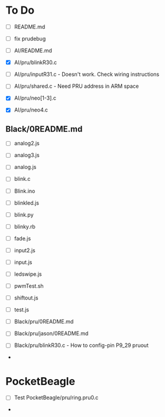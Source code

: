 # To Do

- [ ] README.md
- [ ] fix prudebug

- [ ] AI/README.md
- [x] AI/pru/blinkR30.c
- [ ] AI/pru/inputR31.c - Doesn't work.  Check wiring instructions
- [ ] AI/pru/shared.c - Need PRU address in ARM space
- [x] AI/pru/neo[1-3].c
- [x] AI/pru/neo4.c

## Black/0README.md
- [ ] analog2.js
- [ ] analog3.js
- [ ] analog.js
- [ ] blink.c
- [ ] Blink.ino
- [ ] blinkled.js
- [ ] blink.py
- [ ] blinky.rb
- [ ] fade.js
- [ ] input2.js
- [ ] input.js
- [ ] ledswipe.js
- [ ] pwmTest.sh
- [ ] shiftout.js
- [ ] test.js

- [ ] Black/pru/0README.md
- [ ] Black/pru/jason/0README.md
- [ ] Black/pru/blinkR30.c - How to config-pin P9_29 pruout
- 

# PocketBeagle
- [ ] Test PocketBeagle/pru/ring.pru0.c
- 
